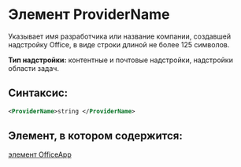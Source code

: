
# Элемент ProviderName
Указывает имя разработчика или название компании, создавшей надстройку Office, в виде строки длиной не более 125 символов.

 **Тип надстройки:** контентные и почтовые надстройки, надстройки области задач.


## Синтаксис:


```XML
<ProviderName>string </ProviderName>
```


## Элемент, в котором содержится:

[элемент OfficeApp](../../reference/manifest/officeapp.md)

